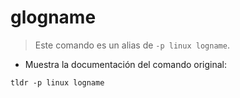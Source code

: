 # glogname

> Este comando es un alias de `-p linux logname`.

- Muestra la documentación del comando original:

`tldr -p linux logname`
